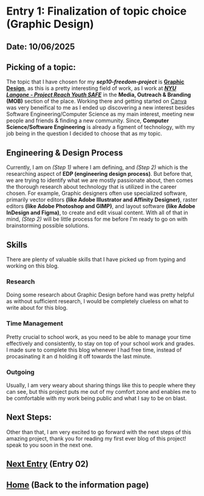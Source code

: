 # Entry 1: Finalization of topic choice (Graphic Design)
## Date: 10/06/2025
## Picking of a topic:
The topic that I have chosen for my _**sep10-freedom-project**_ is [**Graphic Design**](https://www.interaction-design.org/literature/topics/graphic-design?srsltid=AfmBOoqoneXcNJGefdlFL5rN2dL5cNOLzc3kREthgDztm7hv99b0sULp), as this is a pretty interesting field of work, as I work at [_**NYU Langone - Project Reach Youth SAFE**_](https://www.prysafe.com/) in the **Media, Outreach & Branding (MOB)** section of the place. Working there and getting started on [Canva](https://www.canva.com/) was very beneifical to me as I ended up discovering a new interest besides Software Engineering/Computer Science as my main interest, meeting new people and friends & finding a new community. Since, **Computer Science/Software Engineering** is already a figment of technology, with my job being in the question I decided to choose that as my topic.
## 

## Engineering & Design Process
Currently, I am on _(Step 1)_ where I am defining, and _(Step 2)_ which is the researching aspect of **EDP (engineering design process)**. But before that, we are trying to identify what we are mostly passionate about, then comes the thorough research about technology that is utilized in the career chosen. For example, Graphic designers often use specialized software, primarily vector editors **(like Adobe Illustrator and Affinity Designer)**, raster editors **(like Adobe Photoshop and GIMP)**, and layout software **(like Adobe InDesign and Figma)**, to create and edit visual content. With all of that in mind, _(Step 2)_ will be little process for me before I'm ready to go on with brainstorming possible solutions.
##

## Skills
There are plenty of valuable skills that I have picked up from typing and working on this blog.

### Research
Doing some research about Graphic Design before hand was pretty helpful as without sufficient research, I would be completely clueless on what to write about for this blog.

### Time Management
Pretty crucial to school work, as you need to be able to manage your time effectively and consistently, to stay on top of your school work and grades. I made sure to complete this blog whenever I had free time, instead of procasinating it an d holding it off towards the last minute.

### Outgoing 
Usually, I am very weary about sharing things like this to people where they can see, but this project puts me out of my comfort zone and enables me to be comfortable with my work being public and what I say to be on blast.

##
## Next Steps:
Other than that, I am very excited to go forward with the next steps of this amazing project, thank you for reading my first ever blog of this project! speak to you soon in the next one.
##
## [Next Entry](entry02.md) (Entry 02)
## [Home](../README.md) (Back to the information page)
